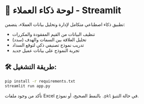 # 🧠 لوحة ذكاء العملاء - Streamlit

تطبيق ذكاء اصطناعي متكامل لإدارة وتحليل بيانات العملاء، يتضمن:

- تنظيف البيانات من القيم المفقودة والمكررات
- تحليل العلاقة بين السمات والهدف (سدد)
- تدريب نموذج تصنيفي ذكي لتوقع السداد
- تجربة النموذج على بيانات عميل جديد

## 🛠️ طريقة التشغيل:

```bash
pip install -r requirements.txt
streamlit run app.py
```

تأكد من وجود ملفات Excel بالنمط الصحيح، أو نموذج `.pkl` في حالة التنبؤ.